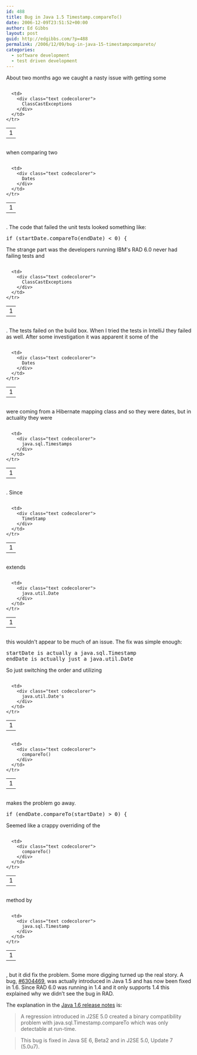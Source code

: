 ```yaml
---
id: 488
title: Bug in Java 1.5 Timestamp.compareTo()
date: 2006-12-09T23:51:52+00:00
author: Ed Gibbs
layout: post
guid: http://edgibbs.com/?p=488
permalink: /2006/12/09/bug-in-java-15-timestampcompareto/
categories:
  - software development
  - test driven development
---
```

About two months ago we caught a nasty issue with getting some

<div class="codecolorer-container text vibrant overflow-off" style="overflow:auto;white-space:nowrap;">
  <table cellspacing="0" cellpadding="0">
    <tr>
      <td class="line-numbers">
        <div>
          1<br />
        </div>
      </td>
      
      <td>
        <div class="text codecolorer">
          ClassCastExceptions
        </div>
      </td>
    </tr>
  </table>
</div>

when comparing two

<div class="codecolorer-container text vibrant overflow-off" style="overflow:auto;white-space:nowrap;">
  <table cellspacing="0" cellpadding="0">
    <tr>
      <td class="line-numbers">
        <div>
          1<br />
        </div>
      </td>
      
      <td>
        <div class="text codecolorer">
          Dates
        </div>
      </td>
    </tr>
  </table>
</div>

. The code that failed the unit tests looked something like:

<pre>if (startDate.compareTo(endDate) &lt; 0) {
</pre>

The strange part was the developers running IBM's RAD 6.0 never had failing tests and

<div class="codecolorer-container text vibrant overflow-off" style="overflow:auto;white-space:nowrap;">
  <table cellspacing="0" cellpadding="0">
    <tr>
      <td class="line-numbers">
        <div>
          1<br />
        </div>
      </td>
      
      <td>
        <div class="text codecolorer">
          ClassCastExceptions
        </div>
      </td>
    </tr>
  </table>
</div>

. The tests failed on the build box. When I tried the tests in IntelliJ they failed as well. After some investigation it was apparent it some of the

<div class="codecolorer-container text vibrant overflow-off" style="overflow:auto;white-space:nowrap;">
  <table cellspacing="0" cellpadding="0">
    <tr>
      <td class="line-numbers">
        <div>
          1<br />
        </div>
      </td>
      
      <td>
        <div class="text codecolorer">
          Dates
        </div>
      </td>
    </tr>
  </table>
</div>

were coming from a Hibernate mapping class and so they were dates, but in actuality they were

<div class="codecolorer-container text vibrant overflow-off" style="overflow:auto;white-space:nowrap;">
  <table cellspacing="0" cellpadding="0">
    <tr>
      <td class="line-numbers">
        <div>
          1<br />
        </div>
      </td>
      
      <td>
        <div class="text codecolorer">
          java.sql.Timestamps
        </div>
      </td>
    </tr>
  </table>
</div>

. Since

<div class="codecolorer-container text vibrant overflow-off" style="overflow:auto;white-space:nowrap;">
  <table cellspacing="0" cellpadding="0">
    <tr>
      <td class="line-numbers">
        <div>
          1<br />
        </div>
      </td>
      
      <td>
        <div class="text codecolorer">
          TimeStamp
        </div>
      </td>
    </tr>
  </table>
</div>

extends

<div class="codecolorer-container text vibrant overflow-off" style="overflow:auto;white-space:nowrap;">
  <table cellspacing="0" cellpadding="0">
    <tr>
      <td class="line-numbers">
        <div>
          1<br />
        </div>
      </td>
      
      <td>
        <div class="text codecolorer">
          java.util.Date
        </div>
      </td>
    </tr>
  </table>
</div>

this wouldn't appear to be much of an issue. The fix was simple enough:

<pre>startDate is actually a java.sql.Timestamp
endDate is actually just a java.util.Date
</pre>

So just switching the order and utilizing

<div class="codecolorer-container text vibrant overflow-off" style="overflow:auto;white-space:nowrap;">
  <table cellspacing="0" cellpadding="0">
    <tr>
      <td class="line-numbers">
        <div>
          1<br />
        </div>
      </td>
      
      <td>
        <div class="text codecolorer">
          java.util.Date's
        </div>
      </td>
    </tr>
  </table>
</div>

<div class="codecolorer-container text vibrant overflow-off" style="overflow:auto;white-space:nowrap;">
  <table cellspacing="0" cellpadding="0">
    <tr>
      <td class="line-numbers">
        <div>
          1<br />
        </div>
      </td>
      
      <td>
        <div class="text codecolorer">
          compareTo()
        </div>
      </td>
    </tr>
  </table>
</div>

makes the problem go away.

<pre>if (endDate.compareTo(startDate) > 0) {
</pre>

Seemed like a crappy overriding of the

<div class="codecolorer-container text vibrant overflow-off" style="overflow:auto;white-space:nowrap;">
  <table cellspacing="0" cellpadding="0">
    <tr>
      <td class="line-numbers">
        <div>
          1<br />
        </div>
      </td>
      
      <td>
        <div class="text codecolorer">
          compareTo()
        </div>
      </td>
    </tr>
  </table>
</div>

method by

<div class="codecolorer-container text vibrant overflow-off" style="overflow:auto;white-space:nowrap;">
  <table cellspacing="0" cellpadding="0">
    <tr>
      <td class="line-numbers">
        <div>
          1<br />
        </div>
      </td>
      
      <td>
        <div class="text codecolorer">
          java.sql.Timestamp
        </div>
      </td>
    </tr>
  </table>
</div>

, but it did fix the problem. Some more digging turned up the real story. A bug, [#6304469](http://bugs.sun.com/bugdatabase/view_bug.do?bug_id=6304469), was actually introduced in Java 1.5 and has now been fixed in 1.6. Since RAD 6.0 was running in 1.4 and it only supports 1.4 this explained why we didn&#8217;t see the bug in RAD.

The explanation in the [Java 1.6 release notes](http://java.sun.com/javase/6/webnotes/) is:

> A regression introduced in J2SE 5.0 created a binary compatibility problem with java.sql.Timestamp.compareTo which was only detectable at run-time.
  
> This bug is fixed in Java SE 6, Beta2 and in J2SE 5.0, Update 7 (5.0u7).